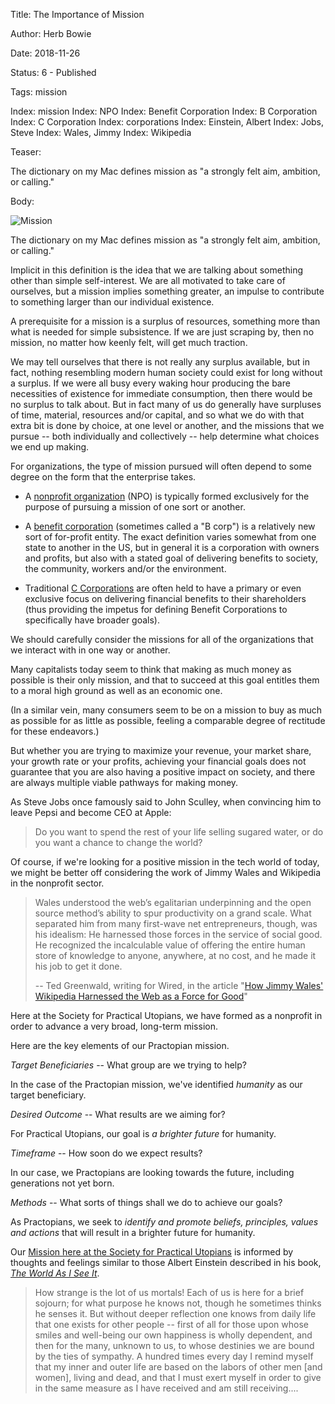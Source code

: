 Title:  The Importance of Mission

Author: Herb Bowie

Date:   2018-11-26

Status: 6 - Published

Tags:   mission

Index:  mission
Index:  NPO
Index:  Benefit Corporation
Index:  B Corporation
Index:  C Corporation
Index:  corporations
Index:  Einstein, Albert
Index:  Jobs, Steve
Index:  Wales, Jimmy
Index:  Wikipedia

Teaser: 
 
The dictionary on my Mac defines mission as "a strongly felt aim, ambition, or calling."

Body:

<p><img src="../images/mission.jpg" alt="Mission" title="Mission" /></p>

The dictionary on my Mac defines mission as "a strongly felt aim, ambition, or calling."

Implicit in this definition is the idea that we are talking about something other than simple self-interest. We are all motivated to take care of ourselves, but a mission implies something greater, an impulse to contribute to something larger than our individual existence. 

A prerequisite for a mission is a surplus of resources, something more than what is needed for simple subsistence. If we are just scraping by, then no mission, no matter how keenly felt, will get much traction. 

We may tell ourselves that there is not really any surplus available, but in fact, nothing resembling modern human society could exist for long without a surplus. If we were all busy every waking hour producing the bare necessities of existence for immediate consumption, then there would be no surplus to talk about. But in fact many of us do generally have surpluses of time, material, resources and/or capital, and so what we do with that extra bit is done by choice, at one level or another, and the missions that we pursue -- both individually and collectively -- help determine what choices we end up making. 

For organizations, the type of mission pursued will often depend to some degree on the form that the enterprise takes. 

* A [nonprofit organization][npo] (NPO) is typically formed exclusively for the purpose of pursuing a mission of one sort or another. 

* A [benefit corporation][bcorp] (sometimes called a "B corp") is a relatively new sort of for-profit entity. The exact definition varies somewhat from one state to another in the US, but in general it is a corporation with owners and profits, but also with a stated goal of delivering benefits to society, the community, workers and/or the environment. 

* Traditional [C Corporations][ccorp] are often held to have a primary or even exclusive focus on delivering financial benefits to their shareholders (thus providing the impetus for defining Benefit Corporations to specifically have broader goals). 

We should carefully consider the missions for all of the organizations that we interact with in one way or another. 

Many capitalists today seem to think that making as much money as possible is their only mission, and that to succeed at this goal entitles them to a moral high ground as well as an economic one.

(In a similar vein, many consumers seem to be on a mission to buy as much as possible for as little as possible, feeling a comparable degree of rectitude for these endeavors.) 

But whether you are trying to maximize your revenue, your market share, your growth rate or your profits, achieving your financial goals does not guarantee that you are also having a positive impact on society, and there are always multiple viable pathways for making money. 

As Steve Jobs once famously said to John Sculley, when convincing him to leave Pepsi and become CEO at Apple:

> Do you want to spend the rest of your life selling sugared water, or do you want a chance to change the world?

Of course, if we're looking for a positive mission in the tech world of today, we might be better off considering the work of Jimmy Wales and Wikipedia in the nonprofit sector. 

> Wales understood the web’s egalitarian underpinning and the open source method’s ability to spur productivity on a grand scale. What separated him from many first-wave net entrepreneurs, though, was his idealism: He harnessed those forces in the service of social good. He recognized the incalculable value of offering the entire human store of knowledge to anyone, anywhere, at no cost, and he made it his job to get it done.
>
> -- Ted Greenwald, writing for Wired, in the article "[How Jimmy Wales' Wikipedia Harnessed the Web as a Force for Good][wired]"

Here at the Society for Practical Utopians, we have formed as a nonprofit in order to advance a very broad, long-term mission. 

Here are the key elements of our Practopian mission.

*Target Beneficiaries* -- What group are we trying to help? 

In the case of the Practopian mission, we've identified *humanity* as our target beneficiary. 

*Desired Outcome* -- What results are we aiming for? 

For Practical Utopians, our goal is *a brighter future* for humanity.

*Timeframe* -- How soon do we expect results? 

In our case, we Practopians are looking towards the future, including generations not yet born. 

*Methods* -- What sorts of things shall we do to achieve our goals?

As Practopians, we seek to *identify and promote beliefs, principles, values and actions* that will result in a brighter future for humanity. 
 
Our [Mission here at the Society for Practical Utopians][mission] is informed by thoughts and feelings similar to those Albert Einstein described in his book, *[The World As I See It][Albert]*.   
 
> How strange is the lot of us mortals! Each of us is here for a brief sojourn; for what purpose he knows not, though he sometimes thinks he senses it. But without deeper reflection one knows from daily life that one exists for other people -- first of all for those upon whose smiles and well-being our own happiness is wholly dependent, and then for the many, unknown to us, to whose destinies we are bound by the ties of sympathy. A hundred times every day I remind myself that my inner and outer life are based on the labors of other men [and women], living and dead, and that I must exert myself in order to give in the same measure as I have received and am still receiving....



 
[Albert]: https://amzn.to/2vyCRvf

[bcorp]: https://en.wikipedia.org/wiki/Benefit_corporation

[bigbus]: https://www.practopians.org/blog/hbowie/what-to-do-about-big-business.html

[ccorp]: https://en.wikipedia.org/wiki/C_corporation

[marval]: https://en.wikipedia.org/wiki/List_of_public_corporations_by_market_capitalization#2018

[mission]: https://www.practopians.org/core/mission.html

[npo]: https://en.wikipedia.org/wiki/Nonprofit_organization

[wired]: https://www.wired.com/2013/03/jimmy-wales-wikipedia/
